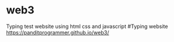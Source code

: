 # web3
Typing test website using html css and javascript 
#Typing website https://panditprogrammer.github.io/web3/
